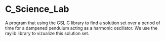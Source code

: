 # C_Science_Lab
A program that using the GSL C library to find a solution set over a period of time for a dampened pendulum acting as a harmonic oscillator. We use the raylib library to vizualize this solution set.
